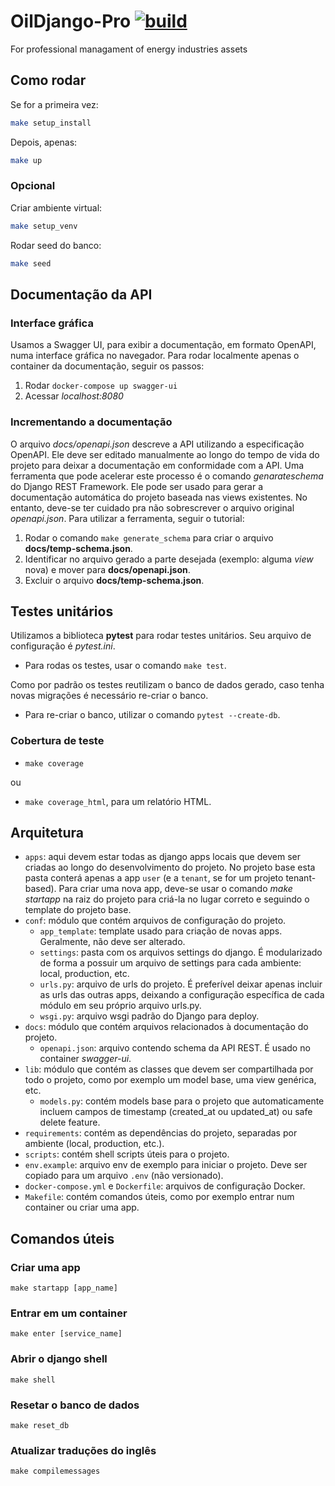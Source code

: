 # OilDjango-Pro [![build](https://github.com/MonumentoSoftware/django-base/actions/workflows/main.yml/badge.svg?branch=main)](https://github.com/MonumentoSoftware/django-base/actions/workflows/main.yml) 

For professional managament of energy industries assets

## Como rodar

Se for a primeira vez:
```bash
make setup_install
```

Depois, apenas:
```bash
make up
```

### Opcional

Criar ambiente virtual:
```bash
make setup_venv
```

Rodar seed do banco:
```bash
make seed
```

## Documentação da API

### Interface gráfica

Usamos a Swagger UI, para exibir a documentação, em formato OpenAPI, numa interface gráfica no navegador. Para rodar localmente apenas o container da documentação, seguir os passos:

1. Rodar `docker-compose up swagger-ui`
2. Acessar *localhost:8080*

### Incrementando a documentação

O arquivo *docs/openapi.json* descreve a API utilizando a especificação OpenAPI. Ele deve ser editado manualmente ao longo do tempo de vida do projeto para deixar a documentação em conformidade com a API. Uma ferramenta que pode acelerar este processo é o comando *genarateschema* do Django REST Framework. Ele pode ser usado para gerar a documentação automática do projeto baseada nas views existentes. No entanto, deve-se ter cuidado pra não sobrescrever o arquivo original *openapi.json*. Para utilizar a ferramenta, seguir o tutorial:

1. Rodar o comando `make generate_schema` para criar o arquivo **docs/temp-schema.json**.
2. Identificar no arquivo gerado a parte desejada (exemplo: alguma *view* nova) e mover para **docs/openapi.json**.
3. Excluir o arquivo **docs/temp-schema.json**.

## Testes unitários

Utilizamos a biblioteca **pytest** para rodar testes unitários. Seu arquivo de configuração é *pytest.ini*.

- Para rodas os testes, usar o comando `make test`.

Como por padrão os testes reutilizam o banco de dados gerado, caso tenha novas migrações é necessário re-criar o banco.

- Para re-criar o banco, utilizar o comando `pytest --create-db`.

### Cobertura de teste

- `make coverage`

ou

- `make coverage_html`, para um relatório HTML.

## Arquitetura

- `apps`: aqui devem estar todas as django apps locais que devem ser criadas ao longo do desenvolvimento do projeto. No projeto base esta pasta conterá apenas a app `user` (e a `tenant`, se for um projeto tenant-based). Para criar uma nova app, deve-se usar o comando *make startapp* na raiz do projeto para criá-la no lugar correto e seguindo o template do projeto base.
- `conf`: módulo que contém arquivos de configuração do projeto.
    - `app_template`: template usado para criação de novas apps. Geralmente, não deve ser alterado.
    - `settings`: pasta com os arquivos settings do django. É modularizado de forma a possuir um arquivo de settings para cada ambiente: local, production, etc.
    - `urls.py`: arquivo de urls do projeto. É preferível deixar apenas incluir as urls das outras apps, deixando a configuração específica de cada módulo em seu próprio arquivo urls.py.
    - `wsgi.py`: arquivo wsgi padrão do Django para deploy.
- `docs`: módulo que contém arquivos relacionados à documentação do projeto.
    - `openapi.json`: arquivo contendo schema da API REST. É usado no container *swagger-ui*.
- `lib`: módulo que contém as classes que devem ser compartilhada por todo o projeto, como por exemplo um model base, uma view genérica, etc.
    - `models.py`: contém models base para o projeto que automaticamente incluem campos de timestamp (created_at ou updated_at) ou safe delete feature.
- `requirements`: contém as dependências do projeto, separadas por ambiente (local, production, etc.).
- `scripts`: contém shell scripts úteis para o projeto.
- `env.example`: arquivo env de exemplo para iniciar o projeto. Deve ser copiado para um arquivo `.env` (não versionado).
- `docker-compose.yml` e `Dockerfile`: arquivos de configuração Docker.
- `Makefile`: contém comandos úteis, como por exemplo entrar num container ou criar uma app.

## Comandos úteis

### Criar uma app

`make startapp [app_name]`

### Entrar em um container

`make enter [service_name]`

### Abrir o django shell

`make shell`

### Resetar o banco de dados

`make reset_db`

### Atualizar traduções do inglês

`make compilemessages`
